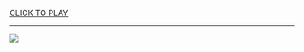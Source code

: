 
<a href="https://premium76.site?title=unblocked_games_fighting_games&ref=13M">CLICK TO PLAY</a></h3>
<hr>

<a href="https://premium76.site?title=unblocked_games_fighting_games&ref=13M"><img src="https://clearcache.store/games.png"></a>


